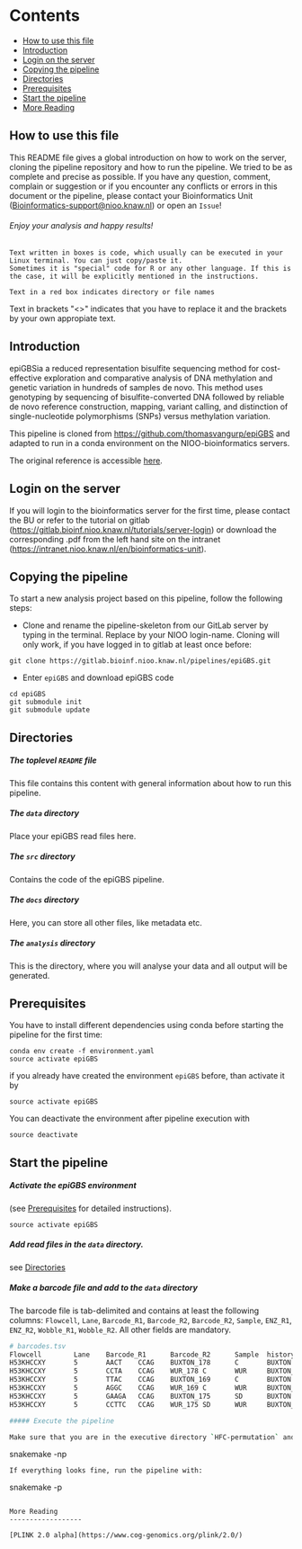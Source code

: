 Contents
========

* [How to use this file](#how-to-use-this-file)
* [Introduction](#introduction)
* [Login on the server](#login-on-the-server)
* [Copying the pipeline](#copying-the-pipeline)
* [Directories](#directories)
* [Prerequisites](#prerequisites)
* [Start the pipeline](#start-the-pipeline)
* [More Reading](#more-reading)


How to use this file
---------------------

This README file gives a global introduction on how to work on the server, cloning the pipeline repository and how to run the pipeline. We tried to be as complete and precise as possible.
If you have any question, comment, complain or suggestion or if you encounter any conflicts or errors in this document or the pipeline, please contact your Bioinformatics Unit (Bioinformatics-support@nioo.knaw.nl) or open an `Issue`!

###### Enjoy your analysis and happy results!

```
Text written in boxes is code, which usually can be executed in your Linux terminal. You can just copy/paste it.
Sometimes it is "special" code for R or any other language. If this is the case, it will be explicitly mentioned in the instructions.
```

`Text in a red box indicates directory or file names`

Text in brackets "<>" indicates that you have to replace it and the brackets by your own appropiate text.

Introduction
------------

epiGBSia a reduced representation bisulfite sequencing method for cost-effective exploration and comparative analysis of DNA methylation and genetic variation in hundreds of samples de novo. This method uses genotyping by sequencing of bisulfite-converted DNA followed by reliable de novo reference construction, mapping, variant calling, and distinction of single-nucleotide polymorphisms (SNPs) versus methylation variation.

This pipeline is cloned from https://github.com/thomasvangurp/epiGBS and adapted to run in a conda environment on the NIOO-bioinformatics servers.

The original reference is accessible [here](https://www.nature.com/articles/nmeth.3763).


Login on the server
------------------

If you will login to the bioinformatics server for the first time, please contact the BU or refer to the tutorial on gitlab (https://gitlab.bioinf.nioo.knaw.nl/tutorials/server-login) or download the corresponding .pdf from the left hand site on the intranet (https://intranet.nioo.knaw.nl/en/bioinformatics-unit).

Copying the pipeline
------------------

To start a new analysis project based on this pipeline, follow the following steps:

- Clone and rename the pipeline-skeleton from our GitLab server by typing in the terminal. Replace <name> by your NIOO login-name. Cloning will only work, if you have logged in to gitlab at least once before:

```
git clone https://gitlab.bioinf.nioo.knaw.nl/pipelines/epiGBS.git
```

- Enter `epiGBS` and download epiGBS code

```
cd epiGBS
git submodule init
git submodule update
```

Directories
--------------------------

##### The toplevel `README` file

This file contains this content with general information about how to run this pipeline.

##### The `data` directory

Place your epiGBS read files here.

##### The `src` directory

Contains the code of the epiGBS pipeline.

##### The `docs` directory

Here, you can store all other files, like metadata etc.

##### The `analysis` directory

This is the directory, where you will analyse your data and all output will be generated.

Prerequisites
------------------

You have to install different dependencies using conda before starting the pipeline for the first time:

```
conda env create -f environment.yaml
source activate epiGBS
```

if you already have created the environment `epiGBS` before, than activate it by

```
source activate epiGBS
```

You can deactivate the environment after pipeline execution with

```
source deactivate
```

Start the pipeline
------------------

##### Activate the epiGBS environment

(see [Prerequisites](#prerequisites) for detailed instructions).
```
source activate epiGBS
```

##### Add read files in the `data` directory.

see [Directories](#directories)

##### Make a barcode file and add to the `data` directory

The barcode file is tab-delimited and contains at least the following columns: `Flowcell`, `Lane`, `Barcode_R1`, `Barcode_R2`, `Barcode_R2`, `Sample`, `ENZ_R1`, `ENZ_R2`, `Wobble_R1`, `Wobble_R2`. All other fields are mandatory.

```bash
# barcodes.tsv
Flowcell        Lane    Barcode_R1      Barcode_R2      Sample  history Country PlateName       Row     Column  ENZ_R1  ENZ_R2  Wobble_R1       Wobble_R2       Species
H53KHCCXY       5       AACT    CCAG    BUXTON_178      C       BUXTON  BUXTON_WUR_AseI_NsiI_final_run1 1       2       AseI    NsiI    3       3       Scabiosa columbaria
H53KHCCXY       5       CCTA    CCAG    WUR_178 C       WUR     BUXTON_WUR_AseI_NsiI_final_run1 2       2       AseI    NsiI    3       3       Scabiosa columbaria
H53KHCCXY       5       TTAC    CCAG    BUXTON_169      C       BUXTON  BUXTON_WUR_AseI_NsiI_final_run1 3       2       AseI    NsiI    3       3       Scabiosa columbaria
H53KHCCXY       5       AGGC    CCAG    WUR_169 C       WUR     BUXTON_WUR_AseI_NsiI_final_run1 4       2       AseI    NsiI    3       3       Scabiosa columbaria
H53KHCCXY       5       GAAGA   CCAG    BUXTON_175      SD      BUXTON  BUXTON_WUR_AseI_NsiI_final_run1 5       2       AseI    NsiI    3       3       Scabiosa columbaria
H53KHCCXY       5       CCTTC   CCAG    WUR_175 SD      WUR     BUXTON_WUR_AseI_NsiI_final_run1 6       2       AseI    NsiI    3       3       Scabiosa columbaria

##### Execute the pipeline

Make sure that you are in the executive directory `HFC-permutation` and perform a dry run:
```
snakemake -np
```
If everything looks fine, run the pipeline with:
```
snakemake -p
```

More Reading
------------------

[PLINK 2.0 alpha](https://www.cog-genomics.org/plink/2.0/)
